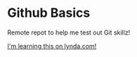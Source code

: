 Github Basics
=============

Remote repot to help me test out Git skillz!

[I'm learning this on lynda.com!](http://www.lynda.com)


